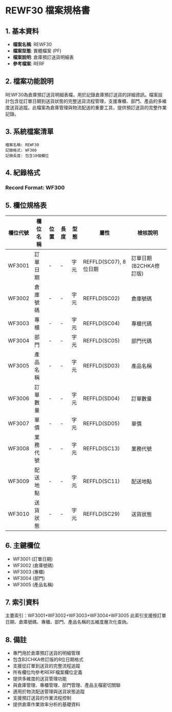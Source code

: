 # REWF30 檔案規格書

## 1. 基本資料
- **檔案名稱**: REWF30
- **檔案型態**: 實體檔案 (PF)
- **檔案說明**: 倉庫預訂送貨明細表
- **參考檔案**: RERF

## 2. 檔案功能說明
REWF30為倉庫預訂送貨明細表檔，用於記錄倉庫預訂送貨的詳細資訊。檔案設計包含從訂單日期到送貨狀態的完整送貨流程管理，支援專櫃、部門、產品的多維度送貨追蹤。此檔案為倉庫管理與物流配送的重要工具，提供預訂送貨的完整作業記錄。

## 3. 系統檔案清單
```
檔案名稱: REWF30
記錄格式: WF300
記錄長度: 包含10個欄位
```

## 4. 紀錄格式
### Record Format: WF300

## 5. 欄位規格表

| 欄位代號 | 欄位名稱 | 位置 | 長度 | 型態 | 屬性 | 檢核說明 |
|---------|----------|------|------|------|------|----------|
| WF3001 | 訂單日期 | - | - | 字元 | REFFLD(SC07), 8位日期 | 訂單日期(B2CHKA修訂版) |
| WF3002 | 倉庫號碼 | - | - | 字元 | REFFLD(SC02) | 倉庫號碼 |
| WF3003 | 專櫃 | - | - | 字元 | REFFLD(SC04) | 專櫃代碼 |
| WF3004 | 部門 | - | - | 字元 | REFFLD(SC05) | 部門代碼 |
| WF3005 | 產品名稱 | - | - | 字元 | REFFLD(SD03) | 產品名稱 |
| WF3006 | 訂單數量 | - | - | 字元 | REFFLD(SD04) | 訂單數量 |
| WF3007 | 單價 | - | - | 字元 | REFFLD(SD05) | 單價 |
| WF3008 | 業務代號 | - | - | 字元 | REFFLD(SC13) | 業務代號 |
| WF3009 | 配送地點 | - | - | 字元 | REFFLD(SC11) | 配送地點 |
| WF3010 | 送貨狀態 | - | - | 字元 | REFFLD(SC29) | 送貨狀態 |

## 6. 主鍵欄位
- WF3001 (訂單日期)
- WF3002 (倉庫號碼)
- WF3003 (專櫃)
- WF3004 (部門)
- WF3005 (產品名稱)

## 7. 索引資料
主要索引：WF3001+WF3002+WF3003+WF3004+WF3005
此索引支援按訂單日期、倉庫號碼、專櫃、部門、產品名稱的五維度層次化查詢。

## 8. 備註
- 專門用於倉庫預訂送貨的明細管理
- 包含B2CHKA修訂版的8位日期格式
- 支援從訂單到送貨的完整流程追蹤
- 所有欄位均參考RERF檔案欄位定義
- 提供多維度的送貨管理功能
- 與倉庫管理、專櫃管理、部門管理、產品主檔密切關聯
- 適用於物流配送管理與送貨狀態追蹤
- 支援預訂送貨的作業流程控制
- 提供倉庫作業效率分析的基礎資料 